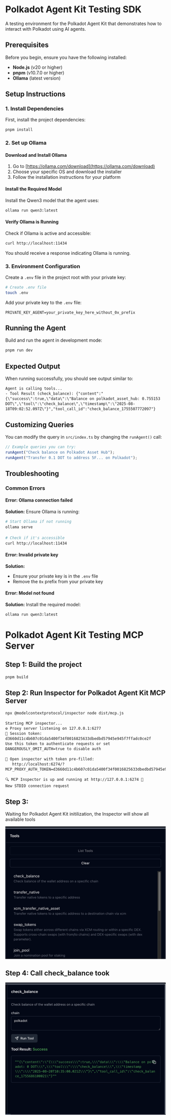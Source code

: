 
# Polkadot Agent Kit Testing SDK 

A testing environment for the Polkadot Agent Kit that demonstrates how to interact with Polkadot using AI agents.

## Prerequisites

Before you begin, ensure you have the following installed:

- **Node.js** (v20 or higher)
- **pnpm** (v10.7.0 or higher)
- **Ollama** (latest version)

## Setup Instructions

### 1. Install Dependencies

First, install the project dependencies:

```bash
pnpm install
```

### 2. Set up Ollama

#### Download and Install Ollama
1. Go to [https://ollama.com/download](https://ollama.com/download)
2. Choose your specific OS and download the installer
3. Follow the installation instructions for your platform

#### Install the Required Model
Install the Qwen3 model that the agent uses:

```bash
ollama run qwen3:latest
```

#### Verify Ollama is Running
Check if Ollama is active and accessible:

```bash
curl http://localhost:11434
```

You should receive a response indicating Ollama is running.


### 3. Environment Configuration

Create a `.env` file in the project root with your private key:

```bash
# Create .env file
touch .env
```

Add your private key to the `.env` file:

```env
PRIVATE_KEY_AGENT=your_private_key_here_without_0x_prefix
```


## Running the Agent

Build and run the agent in development mode:

```bash
pnpm run dev
```

## Expected Output

When running successfully, you should see output similar to:

```
Agent is calling tools...
- Tool Result (check_balance): {"content":"{\"success\":true,\"data\":\"Balance on polkadot_asset_hub: 0.755153 DOT\",\"tool\":\"check_balance\",\"timestamp\":\"2025-08-18T09:02:52.097Z\"}","tool_call_id":"check_balance_1755507772097"}
```

## Customizing Queries

You can modify the query in `src/index.ts` by changing the `runAgent()` call:

```typescript
// Example queries you can try:
runAgent("Check balance on Polkadot Asset Hub");
runAgent("Transfer 0.1 DOT to address 5F... on Polkadot");
```

## Troubleshooting

### Common Errors

#### Error: Ollama connection failed
**Solution:** Ensure Ollama is running:
```bash
# Start Ollama if not running
ollama serve

# Check if it's accessible
curl http://localhost:11434
```

#### Error: Invalid private key
**Solution:** 
- Ensure your private key is in the `.env` file
- Remove the `0x` prefix from your private key

#### Error: Model not found
**Solution:** Install the required model:
```bash
ollama run qwen3:latest
```



# Polkadot Agent Kit Testing MCP Server 

## Step 1: Build the project 

```bash
pnpm build
```
## Step 2: Run Inspector for Polkadot Agent Kit MCP Server 
```
npx @modelcontextprotocol/inspector node dist/mcp.js

Starting MCP inspector...
⚙️ Proxy server listening on 127.0.0.1:6277
🔑 Session token: d3660d11c4b607c01da5400f34f0016825633dbedbd57945e945f7ffadc0ce2f
Use this token to authenticate requests or set DANGEROUSLY_OMIT_AUTH=true to disable auth

🔗 Open inspector with token pre-filled:
   http://localhost:6274/?MCP_PROXY_AUTH_TOKEN=d3660d11c4b607c01da5400f34f0016825633dbedbd57945e945f7ffadc0ce2f

🔍 MCP Inspector is up and running at http://127.0.0.1:6274 🚀
New STDIO connection request

```

## Step 3: 
Waiting for Polkadot Agent Kit initilization, the Inspector will show all available tools 

![List tools](/images/list_tools.png)

## Step 4: Call check_balance took

![Check balance](/images/check_balance.png)





